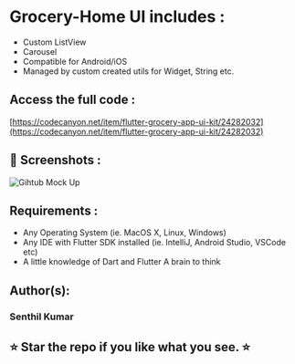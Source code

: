 # Grocery-Home UI includes :

* Custom ListView
* Carousel
* Compatible for Android/iOS
* Managed by custom created utils for Widget, String etc.

## Access the full code :
[https://codecanyon.net/item/flutter-grocery-app-ui-kit/24282032](https://codecanyon.net/item/flutter-grocery-app-ui-kit/24282032)

## 📸 Screenshots :

![Gihtub Mock Up](https://user-images.githubusercontent.com/55370377/64933490-3c819d00-d863-11e9-8a9f-fde5414160c3.jpg)

## Requirements :

* Any Operating System (ie. MacOS X, Linux, Windows)
* Any IDE with Flutter SDK installed (ie. IntelliJ, Android Studio, VSCode etc)
* A little knowledge of Dart and Flutter A brain to think

## Author(s):

### Senthil Kumar

## ⭐ Star the repo if you like what you see. ⭐
